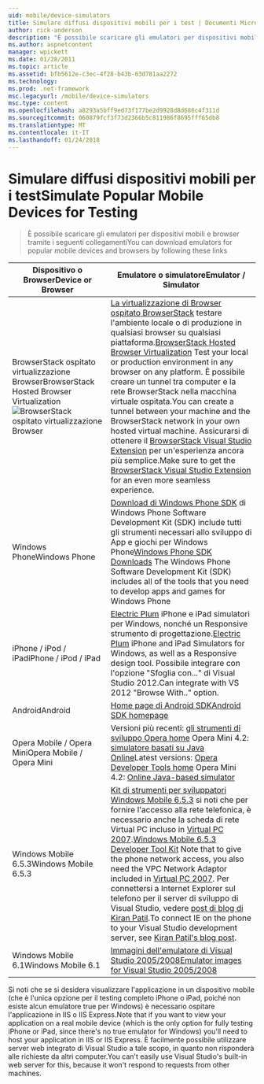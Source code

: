 ```yaml
---
uid: mobile/device-simulators
title: Simulare diffusi dispositivi mobili per i test | Documenti Microsoft
author: rick-anderson
description: "È possibile scaricare gli emulatori per dispositivi mobili e browser tramite i seguenti collegamenti"
ms.author: aspnetcontent
manager: wpickett
ms.date: 01/28/2011
ms.topic: article
ms.assetid: bfb5612e-c3ec-4f28-b43b-63d781aa2272
ms.technology: 
ms.prod: .net-framework
msc.legacyurl: /mobile/device-simulators
msc.type: content
ms.openlocfilehash: a8293a5bff9ed73f177be2d9928d8d686c4f311d
ms.sourcegitcommit: 060879fcf3f73d2366b5c811986f8695fff65db8
ms.translationtype: MT
ms.contentlocale: it-IT
ms.lasthandoff: 01/24/2018
---
```

<a name="simulate-popular-mobile-devices-for-testing"></a><span data-ttu-id="1bbec-103">Simulare diffusi dispositivi mobili per i test</span><span class="sxs-lookup"><span data-stu-id="1bbec-103">Simulate Popular Mobile Devices for Testing</span></span>
====================
> <span data-ttu-id="1bbec-104">È possibile scaricare gli emulatori per dispositivi mobili e browser tramite i seguenti collegamenti</span><span class="sxs-lookup"><span data-stu-id="1bbec-104">You can download emulators for popular mobile devices and browsers by following these links</span></span>


| <span data-ttu-id="1bbec-105">Dispositivo o Browser</span><span class="sxs-lookup"><span data-stu-id="1bbec-105">Device or Browser</span></span> | <span data-ttu-id="1bbec-106">Emulatore o simulatore</span><span class="sxs-lookup"><span data-stu-id="1bbec-106">Emulator / Simulator</span></span> |
| --- | --- |
| <span data-ttu-id="1bbec-107">BrowserStack ospitato virtualizzazione Browser</span><span class="sxs-lookup"><span data-stu-id="1bbec-107">BrowserStack Hosted Browser Virtualization</span></span> ![BrowserStack ospitato virtualizzazione Browser](device-simulators/_static/image1.png) | <span data-ttu-id="1bbec-109">[La virtualizzazione di Browser ospitato BrowserStack](http://browserstack.com) testare l'ambiente locale o di produzione in qualsiasi browser su qualsiasi piattaforma.</span><span class="sxs-lookup"><span data-stu-id="1bbec-109">[BrowserStack Hosted Browser Virtualization](http://browserstack.com) Test your local or production environment in any browser on any platform.</span></span> <span data-ttu-id="1bbec-110">È possibile creare un tunnel tra computer e la rete BrowserStack nella macchina virtuale ospitata.</span><span class="sxs-lookup"><span data-stu-id="1bbec-110">You can create a tunnel between your machine and the BrowserStack network in your own hosted virtual machine.</span></span> <span data-ttu-id="1bbec-111">Assicurarsi di ottenere il [BrowserStack Visual Studio Extension](https://visualstudiogallery.msdn.microsoft.com/2dfa32b1-3c47-439d-b1c5-9e28be18b81c) per un'esperienza ancora più semplice.</span><span class="sxs-lookup"><span data-stu-id="1bbec-111">Make sure to get the [BrowserStack Visual Studio Extension](https://visualstudiogallery.msdn.microsoft.com/2dfa32b1-3c47-439d-b1c5-9e28be18b81c) for an even more seamless experience.</span></span> |
| <span data-ttu-id="1bbec-112">Windows Phone</span><span class="sxs-lookup"><span data-stu-id="1bbec-112">Windows Phone</span></span> | <span data-ttu-id="1bbec-113">[Download di Windows Phone SDK](https://dev.windowsphone.com/downloadsdk) di Windows Phone Software Development Kit (SDK) include tutti gli strumenti necessari allo sviluppo di App e giochi per Windows Phone</span><span class="sxs-lookup"><span data-stu-id="1bbec-113">[Windows Phone SDK Downloads](https://dev.windowsphone.com/downloadsdk) The Windows Phone Software Development Kit (SDK) includes all of the tools that you need to develop apps and games for Windows Phone</span></span> |
| <span data-ttu-id="1bbec-114">iPhone / iPod / iPad</span><span class="sxs-lookup"><span data-stu-id="1bbec-114">iPhone / iPod / iPad</span></span> | <span data-ttu-id="1bbec-115">[Electric Plum](http://www.electricplum.com/studio.aspx) iPhone e iPad simulatori per Windows, nonché un Responsive strumento di progettazione.</span><span class="sxs-lookup"><span data-stu-id="1bbec-115">[Electric Plum](http://www.electricplum.com/studio.aspx) iPhone and iPad Simulators for Windows, as well as a Responsive design tool.</span></span> <span data-ttu-id="1bbec-116">Possibile integrare con l'opzione "Sfoglia con..." di Visual Studio 2012.</span><span class="sxs-lookup"><span data-stu-id="1bbec-116">Can integrate with VS 2012 "Browse With.." option.</span></span> |
| <span data-ttu-id="1bbec-117">Android</span><span class="sxs-lookup"><span data-stu-id="1bbec-117">Android</span></span> | [<span data-ttu-id="1bbec-118">Home page di Android SDK</span><span class="sxs-lookup"><span data-stu-id="1bbec-118">Android SDK homepage</span></span>](https://developer.android.com/sdk) |
| <span data-ttu-id="1bbec-119">Opera Mobile / Opera Mini</span><span class="sxs-lookup"><span data-stu-id="1bbec-119">Opera Mobile / Opera Mini</span></span> | <span data-ttu-id="1bbec-120">Versioni più recenti: [gli strumenti di sviluppo Opera home](http://www.opera.com/developer/tools/) Opera Mini 4.2: [simulatore basati su Java Online](http://www.opera.com/mobile/demo/?ver=4)</span><span class="sxs-lookup"><span data-stu-id="1bbec-120">Latest versions: [Opera Developer Tools home](http://www.opera.com/developer/tools/) Opera Mini 4.2: [Online Java-based simulator](http://www.opera.com/mobile/demo/?ver=4)</span></span> |
| <span data-ttu-id="1bbec-121">Windows Mobile 6.5.3</span><span class="sxs-lookup"><span data-stu-id="1bbec-121">Windows Mobile 6.5.3</span></span> | <span data-ttu-id="1bbec-122">[Kit di strumenti per sviluppatori Windows Mobile 6.5.3](https://www.microsoft.com/downloads/en/details.aspx?FamilyID=c0213f68-2e01-4e5c-a8b2-35e081dcf1ca&amp;displaylang=en) si noti che per fornire l'accesso alla rete telefonica, è necessario anche la scheda di rete Virtual PC incluso in [Virtual PC 2007](https://www.microsoft.com/downloads/en/details.aspx?FamilyID=04d26402-3199-48a3-afa2-2dc0b40a73b6&amp;DisplayLang=en).</span><span class="sxs-lookup"><span data-stu-id="1bbec-122">[Windows Mobile 6.5.3 Developer Tool Kit](https://www.microsoft.com/downloads/en/details.aspx?FamilyID=c0213f68-2e01-4e5c-a8b2-35e081dcf1ca&amp;displaylang=en) Note that to give the phone network access, you also need the VPC Network Adaptor included in [Virtual PC 2007](https://www.microsoft.com/downloads/en/details.aspx?FamilyID=04d26402-3199-48a3-afa2-2dc0b40a73b6&amp;DisplayLang=en).</span></span> <span data-ttu-id="1bbec-123">Per connettersi a Internet Explorer sul telefono per il server di sviluppo di Visual Studio, vedere [post di blog di Kiran Patil](http://kiranpatils.wordpress.com/2009/11/19/access-internetlocal-website-from-your-windows-mobile-device-emulators/).</span><span class="sxs-lookup"><span data-stu-id="1bbec-123">To connect IE on the phone to your Visual Studio development server, see [Kiran Patil's blog post](http://kiranpatils.wordpress.com/2009/11/19/access-internetlocal-website-from-your-windows-mobile-device-emulators/).</span></span> |
| <span data-ttu-id="1bbec-124">Windows Mobile 6.1</span><span class="sxs-lookup"><span data-stu-id="1bbec-124">Windows Mobile 6.1</span></span> | [<span data-ttu-id="1bbec-125">Immagini dell'emulatore di Visual Studio 2005/2008</span><span class="sxs-lookup"><span data-stu-id="1bbec-125">Emulator images for Visual Studio 2005/2008</span></span>](https://www.microsoft.com/downloads/en/details.aspx?FamilyID=3d6f581e-c093-4b15-ab0c-a2ce5bffdb47) |

<span data-ttu-id="1bbec-126">Si noti che se si desidera visualizzare l'applicazione in un dispositivo mobile (che è l'unica opzione per il testing completo iPhone o iPad, poiché non esiste alcun emulatore true per Windows) è necessario ospitare l'applicazione in IIS o IIS Express.</span><span class="sxs-lookup"><span data-stu-id="1bbec-126">Note that if you want to view your application on a real mobile device (which is the only option for fully testing iPhone or iPad, since there's no true emulator for Windows) you'll need to host your application in IIS or IIS Express.</span></span> <span data-ttu-id="1bbec-127">È facilmente possibile utilizzare server web integrato di Visual Studio a tale scopo, in quanto non risponderà alle richieste da altri computer.</span><span class="sxs-lookup"><span data-stu-id="1bbec-127">You can't easily use Visual Studio's built-in web server for this, because it won't respond to requests from other machines.</span></span>
